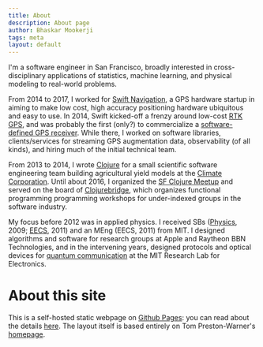 ```yaml
---
title: About
description: About page
author: Bhaskar Mookerji
tags: meta
layout: default
---
```


I'm a software engineer in San Francisco, broadly interested in
cross-disciplinary applications of statistics, machine learning, and
physical modeling to real-world problems.

From 2014 to 2017, I worked for
[Swift Navigation](https://github.com/swift-nav/), a GPS hardware
startup in aiming to make low cost, high accuracy positioning hardware
ubiquitous and easy to use. In 2014, Swift kicked-off a frenzy around
low-cost [RTK GPS](https://en.wikipedia.org/wiki/Real_Time_Kinematic),
and was probably the first (only?) to commercialize a
[software-defined GPS receiver](https://www.swiftnav.com/piksi-multi). While
there, I worked on software libraries, clients/services for streaming
GPS augmentation data, observability (of all kinds), and hiring much
of the initial technical team.

From 2013 to 2014, I wrote [Clojure](http://clojure.org) for a small
scientific software engineering team building agricultural yield
models at the [Climate Corporation](http://climate.com).  Until about
2016, I organized the
[SF Clojure Meetup](http://www.meetup.com/The-Bay-Area-Clojure-User-Group/)
and served on the board of [Clojurebridge](www.clojurebridge.org),
which organizes functional programming programming workshops for
under-indexed groups in the software industry.

My focus before 2012 was in applied physics. I received SBs
([Physics](http://web.mit.edu/physics/), 2009;
[EECS](https://www.eecs.mit.edu/), 2011) and an MEng (EECS, 2011) from
MIT. I designed algorithms and software for research groups at Apple
and Raytheon BBN Technologies, and in the intervening years, designed
protocols and optical devices for
[quantum communication](http://www.rle.mit.edu/qoptics/) at the MIT
Research Lab for Electronics.

# About this site

This is a self-hosted static webpage on
[Github Pages](https://pages.github.com/): you can read about the
details [here](https://github.com/mookerji/mookerji.github.io). The
layout itself is based entirely on Tom Preston-Warner's
[homepage](https://github.com/mojombo/mojombo.github.io).
